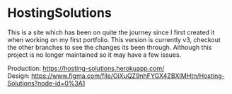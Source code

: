 # HostingSolutions

This is a site which has been on quite the journey since I first created it when working on my first portfolio. This version is currently v3, checkout the other branches to see the changes its been through. Although this project is no longer maintained so it may have a few issues.

Production: https://hosting-solutions.herokuapp.com/ \
Design: https://www.figma.com/file/OiXuQZ9nhFYGX4ZBXIMHtn/Hosting-Solutions?node-id=0%3A1
